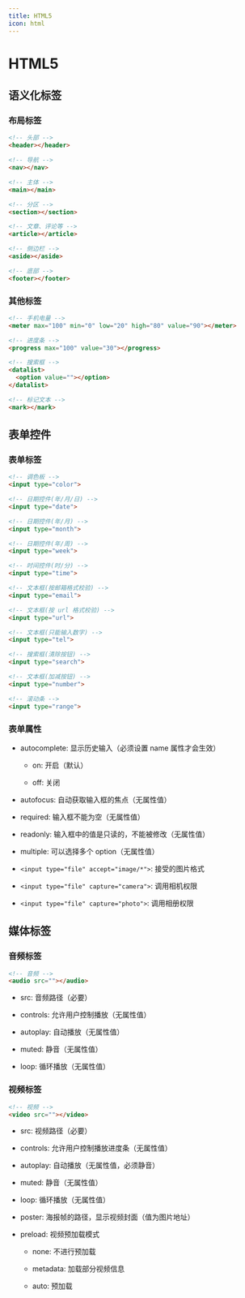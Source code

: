 ```yaml
---
title: HTML5
icon: html
---
```


# HTML5

## 语义化标签

### 布局标签

```html
<!-- 头部 -->
<header></header>

<!-- 导航 -->
<nav></nav>

<!-- 主体 -->
<main></main>

<!-- 分区 -->
<section></section>

<!-- 文章、评论等 -->
<article></article>

<!-- 侧边栏 -->
<aside></aside>

<!-- 底部 -->
<footer></footer>
```

### 其他标签

```html
<!-- 手机电量 -->
<meter max="100" min="0" low="20" high="80" value="90"></meter>

<!-- 进度条 -->
<progress max="100" value="30"></progress>

<!-- 搜索框 -->
<datalist>
  <option value=""></option>
</datalist>

<!-- 标记文本 -->
<mark></mark>
```

## 表单控件

### 表单标签

```html
<!-- 调色板 -->
<input type="color">

<!-- 日期控件(年/月/日) -->
<input type="date">

<!-- 日期控件(年/月) -->
<input type="month">

<!-- 日期控件(年/周) -->
<input type="week">

<!-- 时间控件(时/分) -->
<input type="time">

<!-- 文本框(按邮箱格式校验) -->
<input type="email">

<!-- 文本框(按 url 格式校验) -->
<input type="url">

<!-- 文本框(只能输入数字) -->
<input type="tel">

<!-- 搜索框(清除按钮) -->
<input type="search">

<!-- 文本框(加减按钮) -->
<input type="number">

<!-- 滚动条 -->
<input type="range">
```

### 表单属性

- autocomplete: 显示历史输入（必须设置 name 属性才会生效）

  - on: 开启（默认）

  - off: 关闭

- autofocus: 自动获取输入框的焦点（无属性值）

- required: 输入框不能为空（无属性值）

- readonly: 输入框中的值是只读的，不能被修改（无属性值）

- multiple: 可以选择多个 option（无属性值）

- `<input type="file" accept="image/*">`: 接受的图片格式

- `<input type="file" capture="camera">`: 调用相机权限

- `<input type="file" capture="photo">`: 调用相册权限

## 媒体标签

### 音频标签

```html
<!-- 音频 -->
<audio src=""></audio>
```

- src: 音频路径（必要）

- controls: 允许用户控制播放（无属性值）

- autoplay: 自动播放（无属性值）

- muted: 静音（无属性值）

- loop: 循环播放（无属性值）

### 视频标签

```html
<!-- 视频 -->
<video src=""></video>
```

- src: 视频路径（必要）

- controls: 允许用户控制播放进度条（无属性值）

- autoplay: 自动播放（无属性值，必须静音）

- muted: 静音（无属性值）

- loop: 循环播放（无属性值）

- poster: 海报帧的路径，显示视频封面（值为图片地址）

- preload: 视频预加载模式

  - none: 不进行预加载

  - metadata: 加载部分视频信息

  - auto: 预加载
